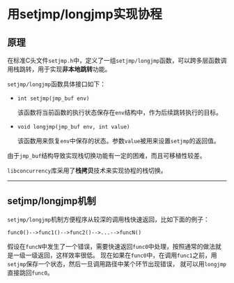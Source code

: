 # 用setjmp/longjmp实现协程
 
## 原理
在标准C头文件`setjmp.h`中，定义了一组`setjmp/longjmp`函数，可以跨多层函数调用栈跳转，用于实现**非本地跳转**功能。

`setjmp/longjmp`函数具体接口如下：

+ `int setjmp(jmp_buf env)`

	该函数将当前函数的执行状态保存在`env`结构中，作为后续跳转执行的目标。
	
+ `void longjmp(jmp_buf env, int value)`

	该函数用来恢复`env`中保存的状态。参数`value`被用来设置`setjmp`的返回值。

由于`jmp_buf`结构导致实现栈切换功能有一定的困难，而且可移植性较差。

`libconcurrency`库采用了**栈拷贝**技术来实现协程的栈切换。

----------------------------------------
## setjmp/longjmp机制

`setjmp/longjmp`机制方便程序从较深的调用栈快速返回，比如下面的例子：
```
func0()-->func1()-->func2()-->...-->funcN()
```
假设在`funcN`中发生了一个错误，需要快速返回`func0`中处理，按照通常的做法就是一级一级返回，这样效率很低。
现在如果在`func0`中，在调用`func1`之前，用`setjmp`保存一个状态，然后一旦调用路径中某个环节出现错误，
就可以用`longjmp`直接跳回`func0`。

